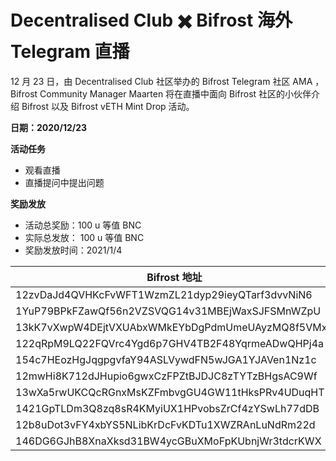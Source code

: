 # Decentralised Club ✖️ Bifrost 海外 Telegram 直播

12 月 23 日，由 Decentralised Club 社区举办的 Bifrost Telegram 社区 AMA ，Bifrost Community Manager Maarten 将在直播中面向 Bifrost 社区的小伙伴介绍 Bifrost 以及 Bifrost vETH Mint Drop 活动。

**日期：2020/12/23**

**活动任务**

  - 观看直播
  - 直播提问中提出问题

**奖励发放**

- 活动总奖励：100 u 等值 BNC
- 实际总发放： 100 u 等值 BNC
- 奖励发放时间：2021/1/4

|  Bifrost 地址   | BNC 数量  |
|  ----  | ----  |
| 12zvDaJd4QVHKcFvWFT1WzmZL21dyp29ieyQTarf3dvvNiN6  | 22.8571429 |
| 1YuP79BPkFZawQf56n2VZSVQG14v31MBEjWaxSJFSMnWZpU  | 22.8571429 |
| 13kK7vXwpW4DEjtVXUAbxWMkEYbDgPdmUmeUAyzMQ8f5VMxS  | 22.8571429 |
| 122qRpM9LQ22FQVrc4Ygd6p7GHV4TB2F48YqrmeADwQHPj4a  | 22.8571429 |
| 154c7HEozHgJqgpgvfaY94ASLVywdFN5wJGA1YJAVen1Nz1c  | 22.8571429 |
| 12mwHi8K712dJHupio6gwxCzFPZtBJDJC8zTYTzBHgsAC9Wf  | 22.8571429 |
| 13wXa5rwUKCQcRGnxMsKZFmbvgGU4GW11tHksPRv4UDuqHT7  | 22.8571429 |
| 1421GpTLDm3Q8zq8sR4KMyiUX1HPvobsZrCf4zYSwLh77dDB  | 22.8571429 |
| 12b8uDot3vFY4xbYS5NLibKrDcFvKDTu1XWZRAnLuNdRm22d  | 22.8571429 |
| 146DG6GJhB8XnaXksd31BW4ycGBuXMoFpKUbnjWr3tdcrKWX  | 22.8571429 |
